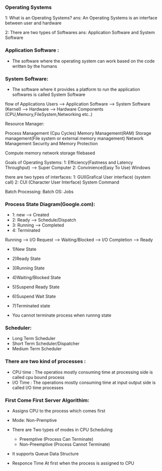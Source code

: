 ### Operating Systems
1: What is an Operating Systems?
ans: An Operating Systems is an interface between user and hardware

2: There are two types of Softwares
ans: Application Software and System Software

### Application Software :
- The software where the operating system can work based on the code written by the humans
### System Software:
- The software where it provides a platform to run the application softwares is called System Software

flow of Applications
Users --> Application Software --> System Software (Kernel) --> Hardware --> Hardware Components (CPU,Memory,FileSystem,Networking etc..)

Resource Manager:

Process Management (Cpu Cycles)
Memory Management(RAM)
Storage management(File system or external memory management)
Network Management
Security and Memory Protection

Compute
memory
network
storage
filebased


Goals of Operating Systems:
1: Efficiency(Fastness and Latency Throughput) --> Super Computer
2: Convinience(Easy To Use) Windows

there are two types of interfaces:
1: GUI(Grafical User interface) (system call)
2: CUI (Character User Interface) System Command

Batch Processing:
Batch OS: Jobs

### Process State Diagram(Google.com):
- 1: new --> Created
- 2: Ready --> Schedule/Dispatch
- 3: Running --> Completed
- 4: Terminated

Running --> I/O Request --> Waiting/Blocked --> I/O Completion --> Ready

- 1)New State
- 2)Ready State
- 3)Running State
- 4)Waiting/Blocked State
- 5)Suspend Ready State
- 6)Suspend Wait State
- 7)Terminated state

- You cannot terminate process when runnng state

### Scheduler:
- Long Term Scheduler
- Short Term Scheduler/Dispatcher
- Medium Term Scheduler

### There are two kind of processes :
- CPU time : The operatios mostly consuming time at processing side is called cpu bound process
- I/O Time : The operations mostly consuming time at input output side is called I/O time processes

### First Come First Server Algorithim:
- Assigns CPU to the process which comes first
- Mode: Non-Premptive
- There are Two types of modes in CPU Scheduling
  - Preemptive (Process Can Terminate)
  - Non-Preemptive (Process Cannot Terminate)

- It supports Queue Data Structure
- Responce Time  At first when the process is assigned to CPU



